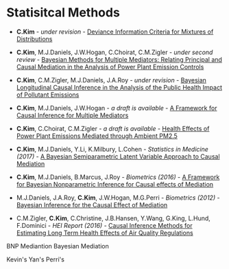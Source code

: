 # Statisitcal Methods

* **C.Kim** - *under revision* - [Deviance Information Criteria for Mixtures of
Distributions](https://github.com/lit777/Abstracts/tree/master/DIC/)

* **C.Kim**, M.J.Daniels, J.W.Hogan, C.Choirat, C.M.Zigler - *under second review* - [Bayesian Methods for Multiple Mediators: Relating Principal and Causal Mediation in the Analysis of Power Plant Emission Controls](https://github.com/lit777/Abstracts/tree/master/MultipleBNP/)

* **C.Kim**, C.M.Zigler, M.J.Daniels, J.A.Roy - *under revision* - [Bayesian Longitudinal Causal Inference in the Analysis of the Public Health Impact of Pollutant Emissions](https://github.com/lit777/Abstracts/tree/master/Longitudinal/)

* **C.Kim**, M.J.Daniels, J.W.Hogan - *a draft is available* - [A Framework for Causal Inference for Multiple Mediators](https://github.com/lit777/Abstracts/tree/master/MultipleBART/)

* **C.Kim**, C.Choirat, C.M.Zigler - *a draft is available* - [Health Effects of Power Plant Emissions Mediated through Ambient PM2.5](https://github.com/lit777/Abstracts/tree/master/PM-HealthMediator/)

* **C.Kim**, M.J.Daniels, Y.Li, K.Milbury, L.Cohen - *Statistics in Medicine (2017)* - [A Bayesian Semiparametric Latent Variable Approach to Causal Mediation](https://github.com/lit777/Abstracts/tree/master/LatentMediation/)

* **C.Kim**, M.J.Daniels, B.Marcus, J.Roy - *Biometrics (2016)* - [A Framework for Bayesian Nonparametric Inference for Causal effects of Mediation](https://github.com/lit777/Abstracts/tree/master/BNPMediation/)

* M.J.Daniels, J.A.Roy, **C.Kim**, J.W.Hogan, M.G.Perri - *Biometrics (2012)* - [Bayesian Inference for the Causal Effect of Mediation](https://github.com/lit777/Abstracts/tree/master/BayesianMediation/)

* C.M.Zigler, **C.Kim**, C.Christine, J.B.Hansen, Y.Wang, G.King, L.Hund, F.Dominici - *HEI Report (2016)* - [Causal Inference Methods for Estimating Long Term Health Effects of Air Quality Regulations](https://github.com/lit777/Abstracts/tree/master/HEIreport/)


BNP Mediantion
Bayesian Mediation

Kevin's
Yan's
Perri's
